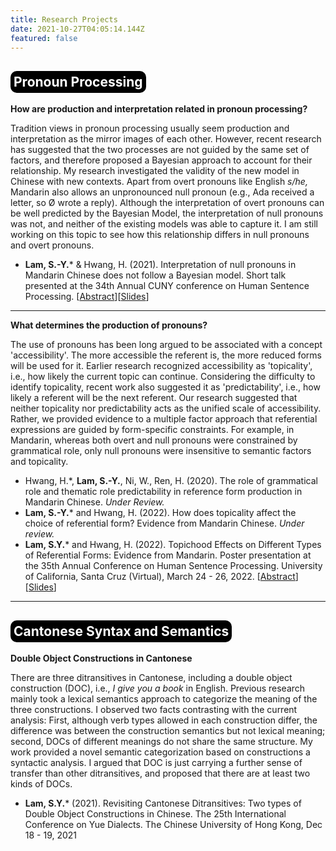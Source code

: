 ```yaml
---
title: Research Projects
date: 2021-10-27T04:05:14.144Z
featured: false
---
```

<h2 style="background-color:black; padding: 5px; width:fit-content;border-radius:10px;color:white"> <b>Pronoun Processing </b></h2>

**How are production and interpretation related in pronoun processing?**

Tradition views in pronoun processing usually seem production and interpretation as the mirror images of each other. However, recent research has suggested that the two processes are not guided by the same set of factors, and therefore proposed a Bayesian approach to account for their relationship. My research investigated the validity of the new model in Chinese with new contexts. Apart from overt pronouns like English *s/he,* Mandarin also allows an unpronounced null pronoun (e.g., Ada received a letter, so Ø wrote a reply). Although the interpretation of overt pronouns can be well predicted by the Bayesian Model, the interpretation of null pronouns was not, and neither of the existing models was able to capture it. I am still working on this topic to see how this relationship differs in null pronouns and overt pronouns.

* **Lam, S.-Y.*** & Hwang, H. (2021). Interpretation of null pronouns in Mandarin Chinese does not follow a Bayesian model. Short talk presented at the 34th Annual CUNY conference on Human Sentence Processing. [[Abstract](https://www.cuny2021.io/wp-content/uploads/2021/02/CUNY_2021_abstract_126.pdf)][[Slides](https://sylam.netlify.app/uploads/LamHwang2021_CUNY.pdf)]

<hr>

**What determines the production of pronouns?**

The use of pronouns has been long argued to be associated with a concept 'accessibility'. The more accessible the referent is, the more reduced forms will be used for it. Earlier research recognized accessibility as 'topicality', i.e., how likely the current topic can continue. Considering the difficulty to identify topicality, recent work also suggested it as 'predictability', i.e., how likely a referent will be the next referent. Our research suggested that neither topicality nor predictability acts as the unified scale of accessibility. Rather, we provided evidence to a multiple factor approach that referential expressions are guided by form-specific constraints. For example, in Mandarin, whereas both overt and null pronouns were constrained by grammatical role, only null pronouns were insensitive to semantic factors and topicality.

* Hwang, H.\*, **Lam, S.-Y.**, Ni, W., Ren, H. (2020). The role of grammatical role and thematic role predictability in reference form production in Mandarin Chinese. *Under Review.*
* **Lam, S.-Y.*** and Hwang, H. (2022). How does topicality affect the choice of referential form? Evidence from Mandarin Chinese. *Under review.*
* **Lam, S.Y.*** and Hwang, H. (2022). Topichood Effects on Different Types of Referential Forms: Evidence from
  Mandarin. Poster presentation at the 35th Annual Conference on Human Sentence Processing. University of California,
  Santa Cruz (Virtual), March 24 - 26, 2022. [[Abstract](https://oxford-abstracts.s3.amazonaws.com/79bd8165-2fe2-458d-9f5d-870e23c1db41.pdf)]\[[Slides](https://sylam.netlify.app/uploads/HSP2022.pdf)]

<hr>

<h2 style="background-color:black; padding: 5px; width:fit-content;border-radius:10px;color:white"> <b>Cantonese Syntax and Semantics </b></h2> 

**Double Object Constructions in Cantonese**

There are three ditransitives in Cantonese, including a double object construction (DOC), i.e., *I give you a book* in English. Previous research mainly took a lexical semantics approach to categorize the meaning of the three constructions. I observed two facts contrasting with the current analysis: First, although verb types allowed in each construction differ, the difference was between the construction semantics but not lexical meaning; second, DOCs of different meanings do not share the same structure. My work provided a novel semantic categorization based on constructions a syntactic analysis. I argued that DOC is just carrying a further sense of transfer than other ditransitives, and proposed that there are at least two kinds of DOCs.

* **Lam, S.Y.*** (2021). Revisiting Cantonese Ditransitives: Two types of Double Object Constructions in Chinese.
  The 25th International Conference on Yue Dialects. The Chinese University of Hong Kong, Dec 18 - 19, 2021